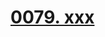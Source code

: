 # [0079. xxx](https://github.com/Tdahuyou/chrome/tree/main/0079.%20xxx)

<!-- region:toc -->

<!-- endregion:toc -->


